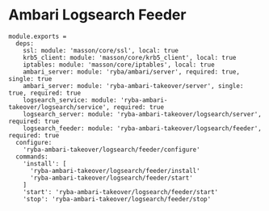 
# Ambari Logsearch Feeder

    module.exports =
      deps:
        ssl: module: 'masson/core/ssl', local: true
        krb5_client: module: 'masson/core/krb5_client', local: true
        iptables: module: 'masson/core/iptables', local: true
        ambari_server: module: 'ryba/ambari/server', required: true, single: true
        ambari_server: module: 'ryba-ambari-takeover/server', single: true, required: true
        logsearch_service: module: 'ryba-ambari-takeover/logsearch/service', required: true
        logsearch_server: module: 'ryba-ambari-takeover/logsearch/server', required: true
        logsearch_feeder: module: 'ryba-ambari-takeover/logsearch/feeder', required: true
      configure:
        'ryba-ambari-takeover/logsearch/feeder/configure'
      commands:
        'install': [
          'ryba-ambari-takeover/logsearch/feeder/install'
          'ryba-ambari-takeover/logsearch/feeder/start'
        ]
        'start': 'ryba-ambari-takeover/logsearch/feeder/start'
        'stop': 'ryba-ambari-takeover/logsearch/feeder/stop'

[Ambari-server]: http://ambari.apache.org
